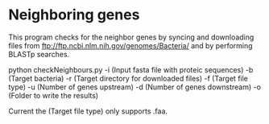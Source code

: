 # Neighboring genes
This program checks for the neighbor genes by syncing and downloading files from ftp://ftp.ncbi.nlm.nih.gov/genomes/Bacteria/ and by performing BLASTp searches.

python checkNeighbours.py -i (Input fasta file with proteic sequences) -b (Target bacteria) -r (Target directory for downloaded files) -f (Target file type) -u (Number of genes upstream) -d (Number of genes downstream) -o (Folder to write the results)

Current the (Target file type) only supports .faa.